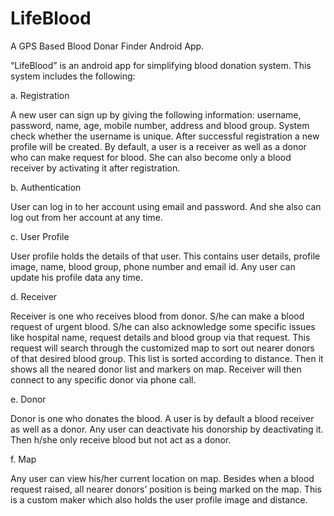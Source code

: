 # LifeBlood
A GPS Based Blood Donar Finder Android App. 


“LifeBlood” is an android app for simplifying blood donation system. This system includes the
following:

a. Registration

A new user can sign up by giving the following information: username, password, name, age,
mobile number, address and blood group. System check whether the username is unique. After
successful registration a new profile will be created. By default, a user is a receiver as well as a
donor who can make request for blood. She can also become only a blood receiver by activating
it after registration.

b. Authentication

User can log in to her account using email and password. And she also can log out from her
account at any time.

c. User Profile

User profile holds the details of that user. This contains user details, profile image, name, blood
group, phone number and email id. Any user can update his profile data any time.

d. Receiver

Receiver is one who receives blood from donor. S/he can make a blood request of urgent blood. S/he can also acknowledge some specific issues like hospital name, request details and blood group via that request. This request will search through the customized map to sort out nearer
donors of that desired blood group. This list is sorted according to distance. Then it shows all
the neared donor list and markers on map. Receiver will then connect to any specific donor via
phone call.

e. Donor

Donor is one who donates the blood. A user is by default a blood receiver as well as a donor.
Any user can deactivate his donorship by deactivating it. Then h/she only receive blood but not
act as a donor.

f. Map

Any user can view his/her current location on map. Besides when a blood request raised, all
nearer donors’ position is being marked on the map. This is a custom maker which also holds
the user profile image and distance.
